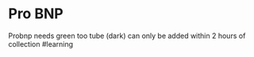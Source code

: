 # Pro BNP
Probnp needs green too tube (dark) can only be added within 2 hours of collection
#learning